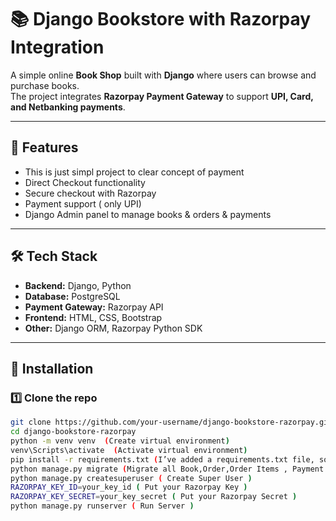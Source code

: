 # 📚 Django Bookstore with Razorpay Integration  

A simple online **Book Shop** built with **Django** where users can browse and purchase books.  
The project integrates **Razorpay Payment Gateway** to support **UPI, Card, and Netbanking payments**.  

---

## 🚀 Features  
- This is just simpl project to clear concept of payment  
- Direct Checkout functionality  
- Secure checkout with Razorpay  
- Payment support ( only UPI)  
- Django Admin panel to manage books & orders & payments 

---

## 🛠️ Tech Stack  
- **Backend:** Django, Python  
- **Database:** PostgreSQL  
- **Payment Gateway:** Razorpay API  
- **Frontend:** HTML, CSS, Bootstrap  
- **Other:** Django ORM, Razorpay Python SDK  

---

## 📂 Installation  

### 1️⃣ Clone the repo  
```bash
git clone https://github.com/your-username/django-bookstore-razorpay.git
cd django-bookstore-razorpay
python -m venv venv  (Create virtual environment)
venv\Scripts\activate  (Activate virtual environment)
pip install -r requirements.txt (I’ve added a requirements.txt file, so you can install all dependencies for this project)
python manage.py migrate (Migrate all Book,Order,Order Items , Payment Tables)
python manage.py createsuperuser ( Create Super User )
RAZORPAY_KEY_ID=your_key_id ( Put your Razorpay Key )
RAZORPAY_KEY_SECRET=your_key_secret ( Put your Razorpay Secret )
python manage.py runserver ( Run Server )

